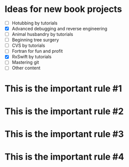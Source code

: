 # Ideas for new book projects

- [ ] Hotubbing by tutorials
- [x] Advanced debugging and reverse engineering
- [ ] Animal husbandry by tutorials
- [ ] Beginning tree surgery
- [ ] CVS by tutorials
- [ ] Fortran for fun and profit
- [x] RxSwift by tutorials
- [ ] Mastering git
- [ ] Other content

# This is the important rule #1
# This is the important rule #2
# This is the important rule #3




# This is the important rule #4
